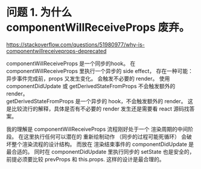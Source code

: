 
# 问题 1. 为什么 componentWillReceiveProps 废弃。
https://stackoverflow.com/questions/51980977/why-is-componentwillreceiveprops-deprecated

componentWillReceiveProps 是一个同步的hook。
在 componentWillReceiveProps 里执行一个异步的 side effect， 存在一种可能：异步事件完成前，props 又发生变化。
会触发不必要的 render。 
使用 componentDidUpdate 或 getDerivedStateFromProps 不会触发额外的 render。  
getDerivedStateFromProps 是一个异步的 hook，不会触发额外的 render。 
这是比较流行的解释，具体是否有不必要的 render 发生还是需要看 react 源码找答案。  

我的理解是 componentWillReceiveProps 流程刚好处于一个 渲染周期的中间阶段。
在这里执行任何可以潜在的 重新绘制动作 （同步的过程可能死循环） 会破坏整个渲染流程的设计结构。 
而放在 渲染结束事件的 componentDidUpdate 是最合适的。
同时在 componentDidUpdate 里执行同步的 setState 也是安全的，前提必须要比较 prevProps 和 this.props.
这样的设计是最合理的。 

